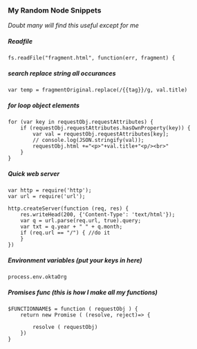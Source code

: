 ### My Random Node Snippets

*Doubt many will find this useful except for me*

##### Readfile
`fs.readFile("fragment.html", function(err, fragment) {`
 
##### search replace string all occurances
`var temp = fragmentOriginal.replace(/{{tag}}/g, val.title)`

##### for loop object elements
``` 
for (var key in requestObj.requestAttributes) {
    if (requestObj.requestAttributes.hasOwnProperty(key)) {
        var val = requestObj.requestAttributes[key];
        // console.log(JSON.stringify(val));
        requestObj.html +="<p>"+val.title+"<p/><br>"
    }
}
```

##### Quick web server
``` 
var http = require('http');
var url = require('url');

http.createServer(function (req, res) {
    res.writeHead(200, {'Content-Type': 'text/html'});
    var q = url.parse(req.url, true).query;
    var txt = q.year + " " + q.month;
    if (req.url == "/") { //do it
    }
})
```

##### Environment variables (*put your keys in here*)
``` 
process.env.oktaOrg
```

##### Promises func (*this is how I make all my functions*)
``` 
$FUNCTIONNAME$ = function ( requestObj ) {
    return new Promise ( (resolve, reject)=> {

        resolve ( requestObj)
    })
}
```